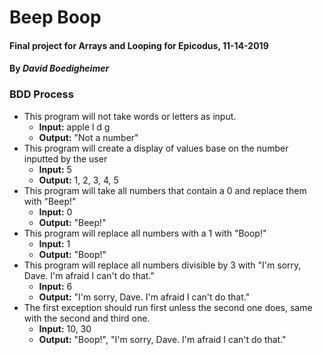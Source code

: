 # Beep Boop
#### Final project for Arrays and Looping for Epicodus, 11-14-2019
#### By _David Boedigheimer_

### BDD Process
* This program will not take words or letters as input.
  * **Input:** apple l d g
  * **Output:** "Not a number"
* This program will create a display of values base on the number inputted by the user
  * **Input:** 5
  * **Output:** 1, 2, 3, 4, 5
* This program will take all numbers that contain a 0 and replace them with "Beep!"
  * **Input:** 0
  * **Output:** "Beep!"
* This program will replace all numbers with a 1 with "Boop!"
  * **Input:** 1
  * **Output:** "Boop!"
* This program will replace all numbers divisible by 3 with "I'm sorry, Dave. I'm afraid I can't do that."
  * **Input:** 6
  * **Output:** "I'm sorry, Dave. I'm afraid I can't do that."
* The first exception should run first unless the second one does, same with the second and third one.
  * **Input:** 10, 30
  * **Output:** "Boop!", "I'm sorry, Dave. I'm afraid I can't do that."
